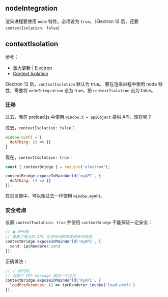 ## nodeIntegration

渲染进程要使用 `node` 特性，必须设为 `true`。（Electron 12 后，还要 `contextIsolation: false`）

## contextIsolation

参考：

- [重大更新 | Electron](https://www.electronjs.org/docs/breaking-changes#%E9%BB%98%E8%AE%A4%E6%9B%B4%E6%94%B9%EF%BC%9A-%E4%B8%8A%E4%B8%8B%E6%96%87%E9%9A%94%E7%A6%BB-%E9%BB%98%E8%AE%A4%E4%B8%BA-true)
- [Context Isolation](https://github.com/electron/electron/blob/master/docs/tutorial/context-isolation.md)

Electron 12 后，`contextIsolation`  默认为 true。
要在渲染进程中使用 node 特性，需要将 `nodeIntegration` 设为 true，把 `contextIsolation` 设为 false。

### 迁移

过去，我在 preload.js 中使用 `window.X = apiObject` 提供 API。现在呢？

过去，`contextIsolation: false`：

```js
window.myAPI = {
  doAThing: () => {}
}
```

现在，`contextIsolation: true`：

```js
const { contextBridge } = require('electron');

contextBridge.exposeInMainWorld('myAPI', {
  doAThing: () => {}
});
```

在浏览器中，可以像过去一样使用 `window.myAPI`。

### 安全考虑

设置 `contextIsolation: true` 并使用 `contextBridge` 不能保证一定安全：

```js
// ❌ 坏代码
// 暴露了强大的 API 允许任何网页发送任何信息。
contextBridge.exposeInMainWorld('myAPI', {
  send: ipcRenderer.send
});
```

正确做法：

```js
// ✅ 好代码
// 为每个 IPC message 提供一个方法
contextBridge.exposeInMainWorld('myAPI', {
  loadPreferences: () => ipcRenderer.invoke('load-prefs')
});
```
